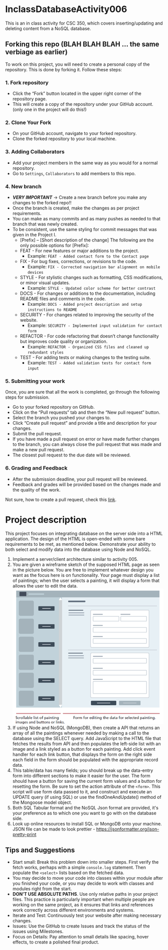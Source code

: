# InclassDatabaseActivity006
This is an in class activity for CSC 350, which covers inserting/updating and deleting content from a NoSQL database.
## Forking this repo (BLAH BLAH BLAH ... the same verbiage as earlier)
To work on this project, you will need to create a personal copy of the repository. This is done by forking it. Follow these steps:
### 1. Fork repository
- Click the “Fork” button located in the upper right corner of the repository page.
- This will create a copy of the repository under your GitHub account. (only one in the project will do this!)
### 2. Clone Your Fork
- On your GitHub account, navigate to your forked repository.
- Clone the forked repository to your local machine.
### 3. Adding Collaborators
- Add your project members in the same way as you would for a normal repository.
- Go to `Settings`, `Collaborators` to add members to this repo.
### 4. New branch
- ***VERY IMPORTANT*** -> Create a new branch before you make any changes to the forked repo!!
- Once the branch is created, make the changes as per project requirements.
- You can make as many commits and as many pushes as needed to that branch that was newly created.
- To be consistent, use the same styling for commit messages that was given in the Project I.
    - [Prefix] – [Short description of the change]
      The following are the only possible options for [Prefix]:
    - FEAT - For new features or major additions to the project.
        - Example: `FEAT - Added contact form to the Contact page`
    - FIX - For bug fixes, corrections, or revisions to the code.
        - Example: `FIX - Corrected navigation bar alignment on mobile devices`
    - STYLE - For stylistic changes such as formatting, CSS modifications, or minor visual updates.
        - Example: `STYLE - Updated color scheme for better contrast`
    - DOCS - For changes or additions to the documentation, including README files and comments in the code.
        - Example: `DOCS - Added project description and setup instructions to README`
    - SECURITY - For changes related to improving the security of the website.
        - Example: `SECURITY - Implemented input validation for contact form`
    - REFACTOR - For code refactoring that doesn’t change functionality but improves code quality or organization.
        - Example: `REFACTOR - Organized CSS files and cleaned up redundant styles`
    - TEST - For adding tests or making changes to the testing suite.
        - Example: `TEST - Added validation tests for contact form input`

### 5. Submitting your work
Once, you are sure that all the work is completed, go through the following steps for submission.
- Go to your forked repository on GitHub.
- Click on the “Pull requests” tab and then the “New pull request” button.
- Select the branch you pushed your changes to.
- Click “Create pull request” and provide a title and description for your changes.
- Submit the pull request.
- If you have made a pull request on error or have made further changes to the branch, you can always close the pull request that was made and make a new pull request.
- The closest pull request to the due date will be reviewed.

### 6. Grading and Feedback
- After the submission deadline, your pull request will be reviewed.
- Feedback and grades will be provided based on the changes made and the quality of the work.

Not sure, how to create a pull request, check this [link](https://docs.github.com/en/pull-requests/collaborating-with-pull-requests/proposing-changes-to-your-work-with-pull-requests/creating-a-pull-request-from-a-fork).

# Project description
This project focuses on integrating database on the server side into a HTML application. The design of the HTML is open-ended with some bare requirements to be met, as mentioned below. Demonstrate your ability to both select and modify data into the database using Node and NoSQL. 

1. Implement a server/client architecture similar to activity 005.
2. You are given a wireframe sketch of the supposed HTML page as seen in the picture below. You are free to implement whatever design you want as the focus here is on functionality. Your page must display a list of
   paintings; when the user selects a painting, it will display a form that allows the
   user to edit the data.
![img.png](img.png)
2. If using Node and NoSQL (MongoDB), then create a API that returns an array of all the paintings whenever needed by making a call to the database using the SELECT query.
   Add JavaScript to the HTML file that fetches the results from API and then populates the
   left-side list with an image and a link styled as a button for each painting.
   Add click event handler for each link button, that displays the form on the
   right side each field in the form should be populated with the appropriate
   record data.
3. This table/data has many fields; you should break up the data-entry form into different
   sections to make it easier for the user. The form should have a button
   for saving the current form values and a button for resetting the form. Be sure
   to set the action attribute of the `<form>`. This script will use form data passed to it, and construct
   and execute an UPDATE query (if using SQL) or use the findOneAndUpdate()
   method of the Mongoose model object.
4. Both SQL Tabular format and the NoSQL Json format are provided, it's your preference as to which one you want to go with on the database side.
5. Look up online resources to install SQL or MongoDB onto your machine. JSON file can be made to look prettier - https://jsonformatter.org/json-pretty-print

## Tips and Suggestions
* Start small: Break this problem down into smaller steps. First verify the fetch works,
  perhaps with a simple `console.log` statement. Then populate the `<select>`
  lists based on the fetched data.
* You may decide to move your code into classes within your module after you
  finished your code, or you may decide to work with classes and modules right
  from the start.
* **DON’T USE ABSOLUTE PATHS**. Use only relative paths in your project files. This practice is particularly important when multiple people are working on the same project, as it ensures that links and references work correctly across different environments and systems.
* Iterate and Test: Continuously test your website after making necessary changes.
* Issues: Use the GitHub to create Issues and track the status of the issues using Milestones.
* Focus on Details: Pay attention to small details like spacing, hover effects, to create a polished final product.



